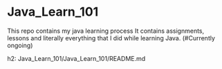 # Java_Learn_101
This repo contains my java learning process
It contains assignments, lessons and literally everything that
I did while learning Java.
(#Currently ongoing)



h2: Java_Learn_101/Java_Learn_101/README.md